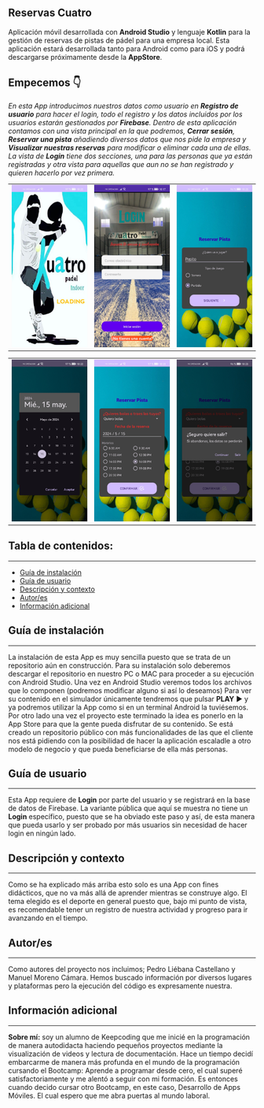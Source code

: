 ##  Reservas Cuatro
Aplicación móvil desarrollada con **Android Studio** y lenguaje **Kotlin** para la gestión de reservas de pistas de pádel para una empresa local. 
Esta aplicación estará desarrollada tanto para Android como para iOS y podrá descargarse próximamente desde la **AppStore**.

## Empecemos 👇

*En esta App introducimos nuestros datos como usuario en **Registro de usuario** para hacer el login, todo el registro y los datos incluidos por los usuarios estarán gestionados por **Firebase**. Dentro de esta aplicación contamos con una vista principal en la que podremos, **Cerrar sesión**, **Reservar una pista** añadiendo diversos datos que nos pide la empresa y **Visualizar nuestras reservas** para modificar o eliminar cada una de ellas. La vista de **Login** tiene dos secciones, una para las personas que ya están registradas y otra vista para aquellas que aun no se han registrado y quieren hacerlo por vez primera.*

<table>
  <tr>
    <td><img src="https://github.com/Castellano46/Kuatro/blob/main/Images/1.jpg" width="300" /></td>
    <td><img src="https://github.com/Castellano46/Kuatro/blob/main/Images/2.jpg" width="300" /></td>
    <td><img src="https://github.com/Castellano46/Kuatro/blob/main/Images/3.jpg" width="300" /></td>
  </tr>
</table>
<table>
  <tr>
    <td><img src="https://github.com/Castellano46/Kuatro/blob/main/Images/4.jpg" width="300" /></td>
    <td><img src="https://github.com/Castellano46/Kuatro/blob/main/Images/5.jpg" width="300" /></td>
    <td><img src="https://github.com/Castellano46/Kuatro/blob/main/Images/6.jpg" width="300" /></td>
  </tr>
</table>

## Tabla de contenidos:
---

- [Guía de instalación](#guía-de-instalación)
- [Guía de usuario](#guía-de-usuario)
- [Descripción y contexto](#descripción-y-contexto)
- [Autor/es](#autores)
- [Información adicional](#información-adicional)

## Guía de instalación
---

La instalación de esta App es muy sencilla puesto que se trata de un repositorio aún en construcción. 
Para su instalación solo deberemos descargar el repositorio en nuestro PC o MAC para proceder a su ejecución con Android Studio.
Una vez en Android Studio veremos todos los archivos que lo componen (podremos modificar alguno si así lo deseamos)
Para ver su contenido en el simulador únicamente tendremos que pulsar **PLAY** ▶️  y ya podremos utilizar la App como si en un terminal Android la tuviésemos. 
Por otro lado una vez el proyecto este terminado la idea es ponerlo en la App Store para que la gente pueda disfrutar de su contenido. Se está creado un repositorio público con más funcionalidades de las que el cliente nos está pidiendo con la posibilidad de hacer la aplicación escaladle a otro modelo de negocio y que pueda beneficiarse de ella más personas.

## Guía de usuario
---
Esta App requiere de **Login** por parte del usuario y se registrará en la base de datos de Firebase.
La variante pública que aquí se muestra no tiene un **Login** específico, puesto que se ha obviado este paso y así, de esta manera que pueda usarlo y ser probado por más usuarios sin necesidad de hacer login en ningún lado.

## Descripción y contexto
---
Como se ha explicado más arriba esto solo es una App con fines didácticos, que no va más allá  de aprender mientras se construye algo. 
El tema elegido es el deporte en general puesto que, bajo mi punto de vista, es recomendable tener un registro de nuestra actividad y progreso para ir avanzando en el tiempo.

## Autor/es
---
Como autores del proyecto nos incluimos; Pedro Liébana Castellano y Manuel Moreno Cámara. Hemos buscado información por diversos lugares y plataformas pero la ejecución del código es expresamente nuestra.

## Información adicional
---
**Sobre mí:**  soy un alumno de Keepcoding que me inicié en la programación de manera autodidacta haciendo pequeños proyectos mediante la visualización de videos y lectura de documentación.
Hace un tiempo decidí embarcarme de manera más profunda en el mundo de la programación cursando el Bootcamp: Aprende a programar desde cero, el cual superé satisfactoriamente y me alentó a seguir con mi formación. Es entonces cuando decido cursar otro Bootcamp, en este caso, Desarrollo de Apps Móviles. El cual espero que me abra puertas al mundo laboral. 
